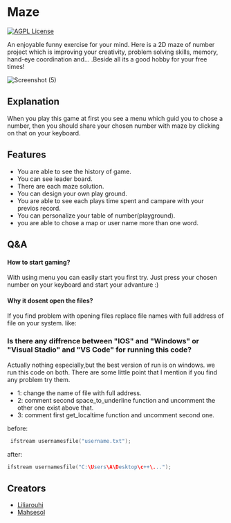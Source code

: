 # Maze
[![AGPL License](https://img.shields.io/badge/IUST-Mathemati%20c:-blue.svg)](http://www.gnu.org/licenses/agpl-3.0)

An enjoyable funny exercise for your mind.
Here is a 2D maze of number project which is improving your creativity, problem solving skills, memory, hand-eye coordination and... .Beside all its a good hobby for your free times!


![Screenshot (5)](https://github.com/Mahsesol/maze/assets/154425249/887643dd-1162-45d7-8c9d-b51c7a12d8f4)



## Explanation
  When you play this game at first you see a menu which guid you to chose a number, then you should share your chosen number with maze by clicking on that on your keyboard.
  



## Features

- You are able to see the history of game.
- You can see leader board.
- There are each maze solution.
- You can design your own play ground.
- You are able to see each plays time spent and campare with your previos record.
- You can personalize your table of number(playground).
- you are able to chose a map or user name more than one word.



## Q&A

#### How to start gaming?

With using menu you can easily start you first try. Just press your chosen number on your keyboard and start your advanture :)

#### Why it dosent open the files?

If you find problem with opening files replace file names with full address of file on your system. 
like:

### Is there any diffrence between "IOS" and "Windows" or "Visual Stadio" and "VS Code" for running this code?
Actually nothing especially,but the best version of run is on windows. we run this code on both. There are some little point that I mention if you find any problem try them.
- 1: change the name of file with full address.
- 2: comment second space_to_underline function and uncomment the other one exist above that.
- 3: comment first get_localtime function and uncomment second one.
  

before:
```cpp
 ifstream usernamesfile("username.txt"); 
```
after:
```cpp
ifstream usernamesfile("C:\Users\A\Desktop\c++\...");
```



## Creators

- [Liliarouhi](https://www.github.com/octokatherine)
- [Mahsesol](https://www.github.com/octokatherine)

